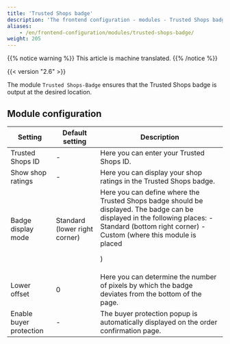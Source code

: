 ```yaml
---
title: 'Trusted Shops badge'
description: 'The frontend configuration - modules - Trusted Shops badge'
aliases:
    - /en/frontend-configuration/modules/trusted-shops-badge/
weight: 205
---
```


{{% notice warning %}}
This article is machine translated.
{{% /notice %}}

{{< version "2.6" >}}

The module `Trusted Shops-Badge` ensures that the Trusted Shops badge is output at the desired location.

## Module configuration

<table><thead><tr><th>Setting</th> <th>Default setting</th> <th>Description</th> </tr></thead><tbody><tr><td>Trusted Shops ID</td> <td>-</td> <td>Here you can enter your Trusted Shops ID.</td> </tr><tr><td>Show shop ratings</td> <td>-</td> <td>Here you can display your shop ratings in the Trusted Shops badge.</td> </tr><tr><td>Badge display mode</td> <td>Standard (lower right corner)</td> <td> Here you can define where the Trusted Shops badge should be displayed. The badge can be displayed in the following places: - Standard (bottom right corner)
- Custom (where this module is placed
 
) </td> </tr><tr><td>Lower offset</td> <td>0</td> <td>Here you can determine the number of pixels by which the badge deviates from the bottom of the page.</td> </tr><tr><td>Enable buyer protection</td> <td>-</td> <td>The buyer protection popup is automatically displayed on the order confirmation page.</td></tr></tbody></table>
